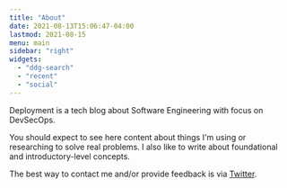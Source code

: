 ```yaml
---
title: "About"
date: 2021-08-13T15:06:47-04:00
lastmod: 2021-08-15
menu: main
sidebar: "right"
widgets:
  - "ddg-search"
  - "recent"
  - "social"
---
```

Deployment is a tech blog about Software Engineering with focus on DevSecOps.

You should expect to see here content about things I'm using or researching to solve real problems. I also like to write about foundational and introductory-level concepts.

The best way to contact me and/or provide feedback is via [Twitter](https://twitter.com/soeiro_santos).
